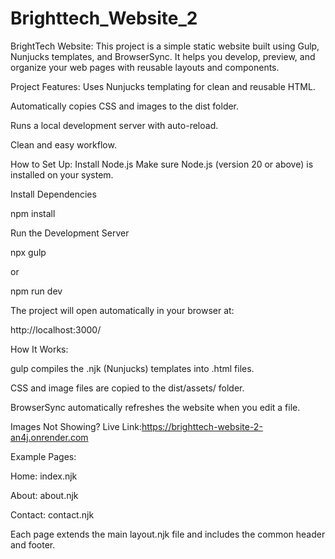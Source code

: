 # Brighttech_Website_2

BrightTech Website:
This project is a simple static website built using Gulp, Nunjucks templates, and BrowserSync.
It helps you develop, preview, and organize your web pages with reusable layouts and components.

Project Features:
Uses Nunjucks templating for clean and reusable HTML.

Automatically copies CSS and images to the dist folder.

Runs a local development server with auto-reload.

Clean and easy workflow.

How to Set Up:
Install Node.js
Make sure Node.js (version 20 or above) is installed on your system.

Install Dependencies

npm install


Run the Development Server

npx gulp


or

npm run dev


The project will open automatically in your browser at:

http://localhost:3000/

 How It Works:

gulp compiles the .njk (Nunjucks) templates into .html files.

CSS and image files are copied to the dist/assets/ folder.

BrowserSync automatically refreshes the website when you edit a file.

Images Not Showing?
Live Link:https://brighttech-website-2-an4j.onrender.com

Example Pages:

Home: index.njk

About: about.njk

Contact: contact.njk

Each page extends the main layout.njk file and includes the common header and footer.
